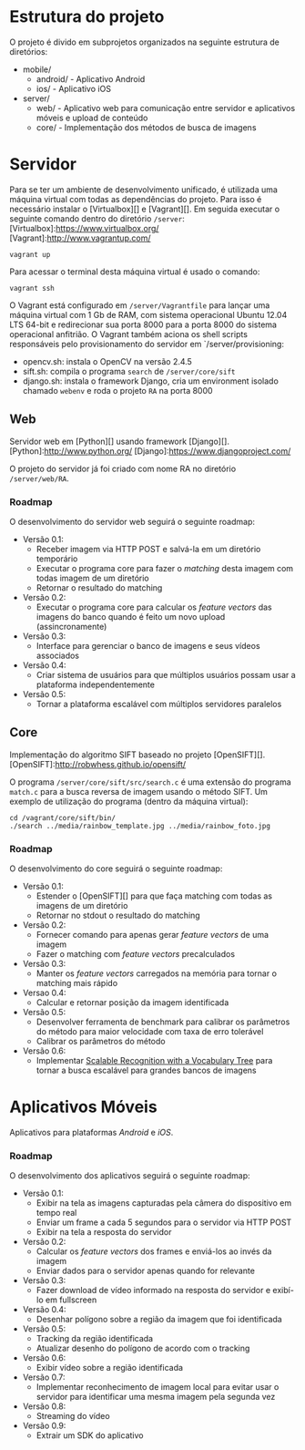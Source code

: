 # Estrutura do projeto #

O projeto é divido em subprojetos organizados na seguinte estrutura de diretórios:

* mobile/
    * android/ - Aplicativo Android
    * ios/ - Aplicativo iOS
* server/
    * web/ - Aplicativo web para comunicação entre servidor e aplicativos móveis e upload de conteúdo
    * core/ - Implementação dos métodos de busca de imagens

# Servidor #

Para se ter um ambiente de desenvolvimento unificado, é utilizada uma máquina virtual com todas as dependências do projeto. Para isso é necessário instalar o [Virtualbox][] e [Vagrant][]. Em seguida executar o seguinte comando dentro do diretório `/server`:
[Virtualbox]:https://www.virtualbox.org/
[Vagrant]:http://www.vagrantup.com/

    vagrant up
    
Para acessar o terminal desta máquina virtual é usado o comando:

    vagrant ssh

O Vagrant está configurado em `/server/Vagrantfile` para lançar uma máquina virtual com 1 Gb de RAM, com sistema operacional Ubuntu 12.04 LTS 64-bit e redirecionar sua porta 8000 para a porta 8000 do sistema operacional anfitrião. O Vagrant também aciona os shell scripts responsáveis pelo provisionamento do servidor em `/server/provisioning:

* opencv.sh: instala o OpenCV na versão 2.4.5
* sift.sh: compila o programa `search` de `/server/core/sift`
* django.sh: instala o framework Django, cria um environment isolado chamado `webenv` e roda o projeto `RA` na porta 8000

## Web ##

Servidor web em [Python][] usando framework [Django][].
[Python]:http://www.python.org/
[Django]:https://www.djangoproject.com/

O projeto do servidor já foi criado com nome RA no diretório `/server/web/RA`.

### Roadmap ###

O desenvolvimento do servidor web seguirá o seguinte roadmap:

* Versão 0.1:
    * Receber imagem via HTTP POST e salvá-la em um diretório temporário
    * Executar o programa core para fazer o _matching_ desta imagem com todas imagem de um diretório
    * Retornar o resultado do matching
* Versão 0.2:
    * Executar o programa core para calcular os _feature vectors_ das imagens do banco quando é feito um novo upload (assincronamente)
* Versão 0.3:
    * Interface para gerenciar o banco de imagens e seus vídeos associados
* Versão 0.4:
    * Criar sistema de usuários para que múltiplos usuários possam usar a plataforma independentemente
* Versão 0.5:
    * Tornar a plataforma escalável com múltiplos servidores paralelos

## Core ##

Implementação do algoritmo SIFT baseado no projeto [OpenSIFT][].
[OpenSIFT]:http://robwhess.github.io/opensift/

O programa `/server/core/sift/src/search.c` é uma extensão do programa `match.c` para a busca reversa de imagem usando o método SIFT. Um exemplo de utilização do programa (dentro da máquina virtual):

    cd /vagrant/core/sift/bin/
    ./search ../media/rainbow_template.jpg ../media/rainbow_foto.jpg

### Roadmap ###

O desenvolvimento do core seguirá o seguinte roadmap:

* Versão 0.1:
    * Estender o [OpenSIFT][] para que faça matching com todas as imagens de um diretório
    * Retornar no stdout o resultado do matching
* Versão 0.2:
    * Fornecer comando para apenas gerar _feature vectors_ de uma imagem
    * Fazer o matching com _feature vectors_ precalculados
* Versão 0.3:
    * Manter os _feature vectors_ carregados na memória para tornar o matching mais rápido
* Versao 0.4:
    * Calcular e retornar posição da imagem identificada
* Versão 0.5:
    * Desenvolver ferramenta de benchmark para calibrar os parâmetros do método para maior velocidade com taxa de erro tolerável
    * Calibrar os parâmetros do método
* Versão 0.6:
    * Implementar [Scalable Recognition with a Vocabulary Tree][] para tornar a busca escalável para grandes bancos de imagens

[Scalable Recognition with a Vocabulary Tree]:http://ieeexplore.ieee.org/xpl/articleDetails.jsp?reload=true&arnumber=1641018

# Aplicativos Móveis #

Aplicativos para plataformas _Android_ e _iOS_.

### Roadmap ###

O desenvolvimento dos aplicativos seguirá o seguinte roadmap:

* Versão 0.1:
    * Exibir na tela as imagens capturadas pela câmera do dispositivo em tempo real
    * Enviar um frame a cada 5 segundos para o servidor via HTTP POST
    * Exibir na tela a resposta do servidor
* Versão 0.2:
    * Calcular os _feature vectors_ dos frames e enviá-los ao invés da imagem
    * Enviar dados para o servidor apenas quando for relevante
* Versão 0.3:
    * Fazer download de vídeo informado na resposta do servidor e exibí-lo em fullscreen
* Versão 0.4:
    * Desenhar polígono sobre a região da imagem que foi identificada
* Versão 0.5:
    * Tracking da região identificada
    * Atualizar desenho do polígono de acordo com o tracking
* Versão 0.6:
    * Exibir vídeo sobre a região identificada
* Versão 0.7:
    * Implementar reconhecimento de imagem local para evitar usar o servidor para identificar uma mesma imagem pela segunda vez
* Versão 0.8:
    * Streaming do vídeo
* Versão 0.9:
    * Extrair um SDK do aplicativo